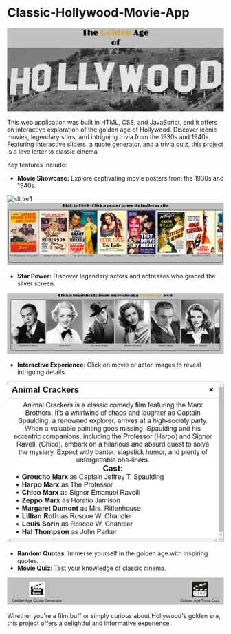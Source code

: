 # Classic-Hollywood-Movie-App

![banner](/images/movie-app-banner.png)

This web application was built in HTML, CSS, and JavaScript, and it offers an interactive exploration of the golden age of Hollywood. Discover iconic movies, legendary stars, and intriguing trivia from the 1930s and 1940s. Featuring interactive sliders, a quote generator, and a trivia quiz, this project is a love letter to classic cinema

Key features include:

- **Movie Showcase:** Explore captivating movie posters from the 1930s and 1940s.

![slider1](/images/1930s-slider.png)
![slider2](/images/1940s-slider.png)

- **Star Power:** Discover legendary actors and actresses who graced the silver screen.

![slider3](/images/icons.png)

- **Interactive Experience:** Click on movie or actor images to reveal intriguing details.

![modal-window](/images/modal-window.png)

- **Random Quotes:** Immerse yourself in the golden age with inspiring quotes.
- **Movie Quiz:** Test your knowledge of classic cinema.

![footer](/images/footer.png)

Whether you're a film buff or simply curious about Hollywood's golden era, this project offers a delightful and informative experience.